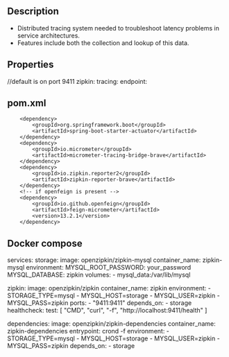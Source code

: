## Description
- Distributed tracing system needed to troubleshoot latency problems in service architectures.
- Features include both the collection and lookup of this data.
## Properties
//default is on port 9411
  zipkin:
    tracing:
      endpoint: 
## pom.xml
        <dependency>
            <groupId>org.springframework.boot</groupId>
            <artifactId>spring-boot-starter-actuator</artifactId>
        </dependency>
        <dependency>
            <groupId>io.micrometer</groupId>
            <artifactId>micrometer-tracing-bridge-brave</artifactId>
        </dependency>
        <dependency>
            <groupId>io.zipkin.reporter2</groupId>
            <artifactId>zipkin-reporter-brave</artifactId>
        </dependency>
        <!-- if openfeign is present -->
        <dependency>
            <groupId>io.github.openfeign</groupId>
            <artifactId>feign-micrometer</artifactId>
            <version>13.2.1</version>
        </dependency>
## Docker compose
services:
  storage:
    image: openzipkin/zipkin-mysql
    container_name: zipkin-mysql
    environment:
      MYSQL_ROOT_PASSWORD: your_password
      MYSQL_DATABASE: zipkin
    volumes:
      - mysql_data:/var/lib/mysql

  zipkin:
    image: openzipkin/zipkin
    container_name: zipkin
    environment:
      - STORAGE_TYPE=mysql
      - MYSQL_HOST=storage
      - MYSQL_USER=zipkin
      - MYSQL_PASS=zipkin
    ports:
      - "9411:9411"
    depends_on:
      - storage
    healthcheck:
      test: [ "CMD", "curl", "-f", "http://localhost:9411/health" ]

  dependencies:
    image: openzipkin/zipkin-dependencies
    container_name: zipkin-dependencies
    entrypoint: crond -f
    environment:
      - STORAGE_TYPE=mysql
      - MYSQL_HOST=storage
      - MYSQL_USER=zipkin
      - MYSQL_PASS=zipkin
    depends_on:
      - storage